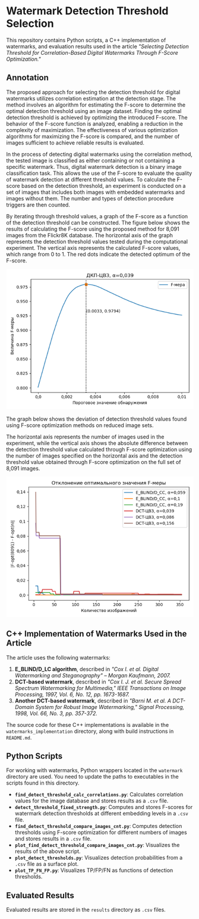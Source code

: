 # Watermark Detection Threshold Selection

This repository contains Python scripts, a C++ implementation of watermarks, and evaluation results used in the article *"Selecting Detection Threshold for Correlation-Based Digital Watermarks Through F-Score Optimization."*

## Annotation
The proposed approach for selecting the detection threshold for digital watermarks utilizes correlation estimation at the detection stage. The method involves an algorithm for estimating the F-score to determine the optimal detection threshold using an image dataset. Finding the optimal detection threshold is achieved by optimizing the introduced F-score. The behavior of the F-score function is analyzed, enabling a reduction in the complexity of maximization. The effectiveness of various optimization algorithms for maximizing the F-score is compared, and the number of images sufficient to achieve reliable results is evaluated.

In the process of detecting digital watermarks using the correlation method, the tested image is classified as either containing or not containing a specific watermark. Thus, digital watermark detection is a binary image classification task. This allows the use of the F-score to evaluate the quality of watermark detection at different threshold values. To calculate the F-score based on the detection threshold, an experiment is conducted on a set of images that includes both images with embedded watermarks and images without them. The number and types of detection procedure triggers are then counted.

By iterating through threshold values, a graph of the F-score as a function of the detection threshold can be constructed. The figure below shows the results of calculating the F-score using the proposed method for 8,091 images from the Flickr8K database. The horizontal axis of the graph represents the detection threshold values tested during the computational experiment. The vertical axis represents the calculated F-score values, which range from 0 to 1. The red dots indicate the detected optimum of the F-score.

![Detection Threshold Graph](./results/images/dct_watermark_5.png)

The graph below shows the deviation of detection threshold values found using F-score optimization methods on reduced image sets.

The horizontal axis represents the number of images used in the experiment, while the vertical axis shows the absolute difference between the detection threshold value calculated through F-score optimization using the number of images specified on the horizontal axis and the detection threshold value obtained through F-score optimization on the full set of 8,091 images.

![F-Score Deviation Graph](./results/images/DeltaFScore.png)

## C++ Implementation of Watermarks Used in the Article
The article uses the following watermarks:

1) **E_BLIND/D_LC algorithm**, described in *"Cox I. et al. Digital Watermarking and Steganography" – Morgan Kaufmann, 2007.*
2) **DCT-based watermark**, described in *"Cox I. J. et al. Secure Spread Spectrum Watermarking for Multimedia," IEEE Transactions on Image Processing, 1997, Vol. 6, No. 12, pp. 1673-1687.*
3) **Another DCT-based watermark**, described in *"Barni M. et al. A DCT-Domain System for Robust Image Watermarking," Signal Processing, 1998, Vol. 66, No. 3, pp. 357-372.*

The source code for these C++ implementations is available in the `watermarks_implementation` directory, along with build instructions in `README.md`.

## Python Scripts
For working with watermarks, Python wrappers located in the `watermark` directory are used. You need to update the paths to executables in the scripts found in this directory.

- **`find_detect_threshold_calc_correlations.py`**: Calculates correlation values for the image database and stores results as a `.csv` file.
- **`detect_threshold_fixed_strength.py`**: Computes and stores F-scores for watermark detection thresholds at different embedding levels in a `.csv` file.
- **`find_detect_threshold_compare_images_cnt.py`**: Computes detection thresholds using F-score optimization for different numbers of images and stores results in a `.csv` file.
- **`plot_find_detect_threshold_compare_images_cnt.py`**: Visualizes the results of the above script.
- **`plot_detect_thresholds.py`**: Visualizes detection probabilities from a `.csv` file as a surface plot.
- **`plot_TP_FN_FP.py`**: Visualizes TP/FP/FN as functions of detection thresholds.

## Evaluated Results
Evaluated results are stored in the `results` directory as `.csv` files.
